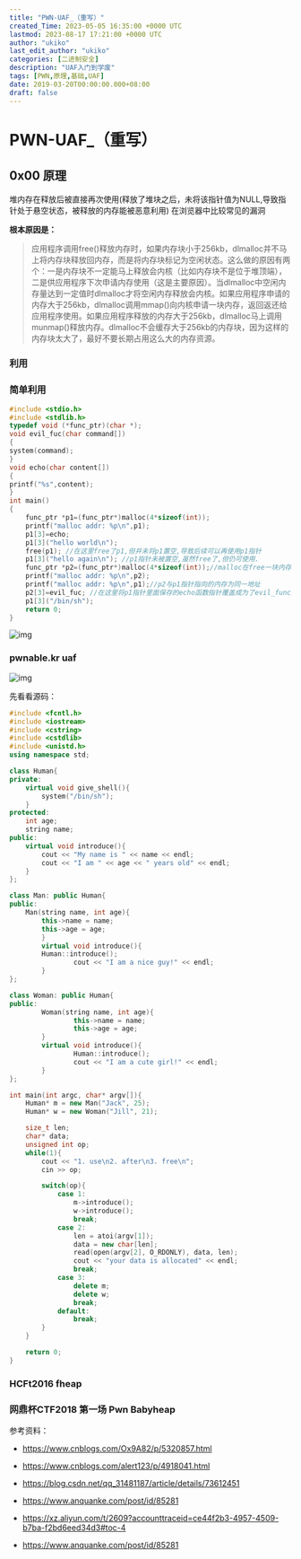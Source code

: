 ```yaml
---
title: "PWN-UAF_（重写）"
created_Time: 2023-05-05 16:35:00 +0000 UTC
lastmod: 2023-08-17 17:21:00 +0000 UTC
author: "ukiko"
last_edit_author: "ukiko"
categories: [二进制安全]
description: "UAF入门到学废"
tags: [PWN,原理,基础,UAF]
date: 2019-03-20T00:00:00.000+08:00
draft: false
---
```


# PWN-UAF_（重写）

## 0x00 原理

堆内存在释放后被直接再次使用(释放了堆块之后，未将该指针值为NULL,导致指针处于悬空状态，被释放的内存能被恶意利用) 在浏览器中比较常见的漏洞

**根本原因是：**

> 应用程序调用free()释放内存时，如果内存块小于256kb，dlmalloc并不马上将内存块释放回内存，而是将内存块标记为空闲状态。这么做的原因有两个：一是内存块不一定能马上释放会内核（比如内存块不是位于堆顶端），二是供应用程序下次申请内存使用（这是主要原因）。当dlmalloc中空闲内存量达到一定值时dlmalloc才将空闲内存释放会内核。如果应用程序申请的内存大于256kb，dlmalloc调用mmap()向内核申请一块内存，返回返还给应用程序使用。如果应用程序释放的内存大于256kb，dlmalloc马上调用munmap()释放内存。dlmalloc不会缓存大于256kb的内存块，因为这样的内存块太大了，最好不要长期占用这么大的内存资源。

### 利用

### 简单利用

```c
#include <stdio.h>
#include <stdlib.h>
typedef void (*func_ptr)(char *);
void evil_fuc(char command[])
{
system(command);
}
void echo(char content[])
{
printf("%s",content);
}
int main()
{
    func_ptr *p1=(func_ptr*)malloc(4*sizeof(int));
    printf("malloc addr: %p\n",p1);
    p1[3]=echo;
    p1[3]("hello world\n");
    free(p1); //在这里free了p1,但并未将p1置空,导致后续可以再使用p1指针
    p1[3]("hello again\n"); //p1指针未被置空,虽然free了,但仍可使用.
    func_ptr *p2=(func_ptr*)malloc(4*sizeof(int));//malloc在free一块内存后,再次申请同样大小的指针会把刚刚释放的内存分配出来.
    printf("malloc addr: %p\n",p2);
    printf("malloc addr: %p\n",p1);//p2与p1指针指向的内存为同一地址
    p2[3]=evil_fuc; //在这里将p1指针里面保存的echo函数指针覆盖成为了evil_func指针.
    p1[3]("/bin/sh");
    return 0;
}
```

![img](http://my-md-1253484710.coscd.myqcloud.com/20180912215411.png)

### pwnable.kr uaf

![img](http://my-md-1253484710.coscd.myqcloud.com/20180912220453.png)

先看看源码：

```c++
#include <fcntl.h>
#include <iostream> 
#include <cstring>
#include <cstdlib>
#include <unistd.h>
using namespace std;

class Human{
private:
    virtual void give_shell(){
        system("/bin/sh");
    }
protected:
    int age;
    string name;
public:
    virtual void introduce(){
        cout << "My name is " << name << endl;
        cout << "I am " << age << " years old" << endl;
    }
};

class Man: public Human{
public:
    Man(string name, int age){
        this->name = name;
        this->age = age;
        }
        virtual void introduce(){
        Human::introduce();
                cout << "I am a nice guy!" << endl;
        }
};

class Woman: public Human{
public:
        Woman(string name, int age){
                this->name = name;
                this->age = age;
        }
        virtual void introduce(){
                Human::introduce();
                cout << "I am a cute girl!" << endl;
        }
};

int main(int argc, char* argv[]){
    Human* m = new Man("Jack", 25);
    Human* w = new Woman("Jill", 21);

    size_t len;
    char* data;
    unsigned int op;
    while(1){
        cout << "1. use\n2. after\n3. free\n";
        cin >> op;

        switch(op){
            case 1:
                m->introduce();
                w->introduce();
                break;
            case 2:
                len = atoi(argv[1]);
                data = new char[len];
                read(open(argv[2], O_RDONLY), data, len);
                cout << "your data is allocated" << endl;
                break;
            case 3:
                delete m;
                delete w;
                break;
            default:
                break;
        }
    }

    return 0;    
}
```

### HCFt2016 fheap

### 网鼎杯CTF2018 第一场 Pwn Babyheap

参考资料：

- https://www.cnblogs.com/Ox9A82/p/5320857.html

- https://www.cnblogs.com/alert123/p/4918041.html

- https://blog.csdn.net/qq_31481187/article/details/73612451

- https://www.anquanke.com/post/id/85281

- https://xz.aliyun.com/t/2609?accounttraceid=ce44f2b3-4957-4509-b7ba-f2bd6eed34d3#toc-4

- https://www.anquanke.com/post/id/85281

